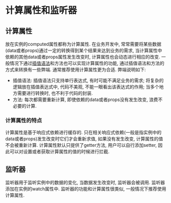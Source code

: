 # 计算属性和监听器

## 计算属性

放在实例的computed属性都称为计算属性. 在业务开发中, 常常需要将某些数据(data或者props)通过一定的转换得到某个结果来达到业务的需求, 当计算属性中依赖的其他data或者props属性发生改变时, 计算属性也会动态进行相应的改变. 一般情况下通过[插值语法](./03-模板语法.md)和方法也可以实现计算属性的功能, 通过插值语法和方法的方式来转换有一些弊端. 通常推荐使用计算属性更为合适. 弊端说明如下:
* 插值语法: 插值语法只支持单行表达式, 有时可能不满足业务的需求; 将复杂的逻辑放在插值表达式中, 代码不美观, 不能一眼看出该表达式的作用; 当多个地方需要进行转换时, 也不利于代码的封装. 
* 方法: 每次都需要重新计算, 即使依赖的data或者props没有发生改变, 浪费不必要的计算. 

### 计算属性的特点

计算属性是基于响应式依赖进行缓存的. 只在相关响应式依赖(一般是指实例中的data或者props)发生改变时它们才会重新求值, 如果没有发生改变, 计算属性的值不会被重新计算. 计算属性默认只提供了getter方法, 用户可以自行添加setter, 因此可以对设置或者获取计算属性的值的时候进行拦截. 

## 监听器 

监听器用于监听实例中的数据的变化, 当数据发生改变时, 监听器会被调用. 监听器添加在实例的watch属性中. 监听器的功能和计算属性很类似, 一般情况下推荐使用计算属性. 
